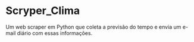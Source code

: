 # Scryper_Clima
Um web scraper em Python que coleta a previsão do tempo e envia um e-mail diário com essas informações.

